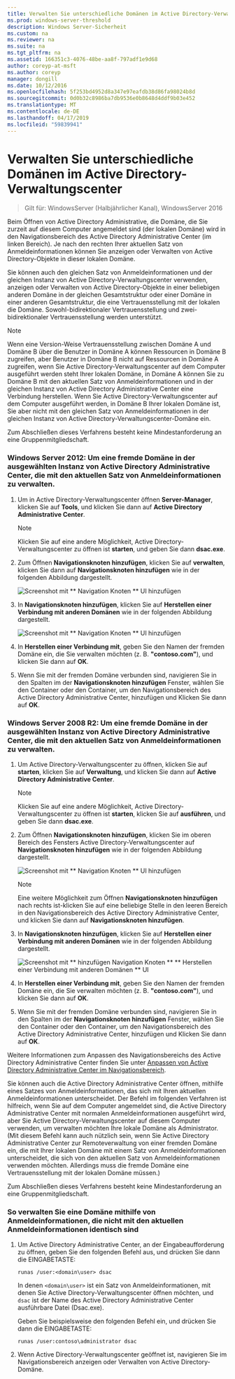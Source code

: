 ```yaml
---
title: Verwalten Sie unterschiedliche Domänen im Active Directory-Verwaltungscenter
ms.prod: windows-server-threshold
description: Windows Server-Sicherheit
ms.custom: na
ms.reviewer: na
ms.suite: na
ms.tgt_pltfrm: na
ms.assetid: 166351c3-4076-48be-aa8f-797adf1e9d68
author: coreyp-at-msft
ms.author: coreyp
manager: dongill
ms.date: 10/12/2016
ms.openlocfilehash: 5f253bd4952d8a347e97eafdb38d86fa98024b8d
ms.sourcegitcommit: 0d0b32c8986ba7db9536e0b8648d4ddf9b03e452
ms.translationtype: MT
ms.contentlocale: de-DE
ms.lasthandoff: 04/17/2019
ms.locfileid: "59839941"
---
```

# <a name="manage-different-domains-in-active-directory-administrative-center"></a>Verwalten Sie unterschiedliche Domänen im Active Directory-Verwaltungscenter

>Gilt für: WindowsServer (Halbjährlicher Kanal), WindowsServer 2016

  Beim Öffnen von Active Directory Administrative, die Domäne, die Sie zurzeit auf diesem Computer angemeldet sind \(der lokalen Domäne\) wird in den Navigationsbereich des Active Directory Administrative Center \(im linken Bereich\). Je nach den rechten Ihrer aktuellen Satz von Anmeldeinformationen können Sie anzeigen oder Verwalten von Active Directory-Objekte in dieser lokalen Domäne.

 Sie können auch den gleichen Satz von Anmeldeinformationen und der gleichen Instanz von Active Directory-Verwaltungscenter verwenden, anzeigen oder Verwalten von Active Directory-Objekte in einer beliebigen anderen Domäne in der gleichen Gesamtstruktur oder einer Domäne in einer anderen Gesamtstruktur, die eine Vertrauensstellung mit der lokalen die Domäne. Sowohl\-bidirektionaler Vertrauensstellung und zwei\-bidirektionaler Vertrauensstellung werden unterstützt.

> [!NOTE]
>  Wenn eine Version\-Weise Vertrauensstellung zwischen Domäne A und Domäne B über die Benutzer in Domäne A können Ressourcen in Domäne B zugreifen, aber Benutzer in Domäne B nicht auf Ressourcen in Domäne A zugreifen, wenn Sie Active Directory-Verwaltungscenter auf dem Computer ausgeführt werden steht Ihrer lokalen Domäne, in Domäne A können Sie zu Domäne B mit den aktuellen Satz von Anmeldeinformationen und in der gleichen Instanz von Active Directory Administrative Center eine Verbindung herstellen. Wenn Sie Active Directory-Verwaltungscenter auf dem Computer ausgeführt werden, in Domäne B Ihrer lokalen Domäne ist, Sie aber nicht mit den gleichen Satz von Anmeldeinformationen in der gleichen Instanz von Active Directory-Verwaltungscenter-Domäne ein.

 Zum Abschließen dieses Verfahrens besteht keine Mindestanforderung an eine Gruppenmitgliedschaft.

### <a name="windows-server-2012-to-manage-a-foreign-domain-in-the-selected-instance-of-active-directory-administrative-center-using-the-current-set-of-logon-credentials"></a>Windows Server 2012: Um eine fremde Domäne in der ausgewählten Instanz von Active Directory Administrative Center, die mit den aktuellen Satz von Anmeldeinformationen zu verwalten.

1.  Um in Active Directory-Verwaltungscenter öffnen **Server-Manager**, klicken Sie auf **Tools**, und klicken Sie dann auf **Active Directory Administrative Center**.

    > [!NOTE]
    >  Klicken Sie auf eine andere Möglichkeit, Active Directory-Verwaltungscenter zu öffnen ist **starten**, und geben Sie dann **dsac.exe**.

2.  Zum Öffnen **Navigationsknoten hinzufügen**, klicken Sie auf **verwalten**, klicken Sie dann auf **Navigationsknoten hinzufügen** wie in der folgenden Abbildung dargestellt.

     ![Screenshot mit ** Navigation Knoten ** UI hinzufügen](media/ADDS_ADACAddNavNode.gif)

3.  In **Navigationsknoten hinzufügen**, klicken Sie auf **Herstellen einer Verbindung mit anderen Domänen** wie in der folgenden Abbildung dargestellt.

     ![Screenshot mit ** Navigation Knoten ** UI hinzufügen](media/ADDS_ADACConnectToDomain.gif)

4.  In **Herstellen einer Verbindung mit**, geben Sie den Namen der fremden Domäne ein, die Sie verwalten möchten \(z. B. **"contoso.com"**\), und klicken Sie dann auf **OK**.

5.  Wenn Sie mit der fremden Domäne verbunden sind, navigieren Sie in den Spalten im der **Navigationsknoten hinzufügen** Fenster, wählen Sie den Container oder den Container, um den Navigationsbereich des Active Directory Administrative Center, hinzufügen und Klicken Sie dann auf **OK**.

### <a name="windows-server-2008-r2-to-manage-a-foreign-domain-in-the-selected-instance-of-active-directory-administrative-center-using-the-current-set-of-logon-credentials"></a>Windows Server 2008 R2: Um eine fremde Domäne in der ausgewählten Instanz von Active Directory Administrative Center, die mit den aktuellen Satz von Anmeldeinformationen zu verwalten.

1.  Um Active Directory-Verwaltungscenter zu öffnen, klicken Sie auf **starten**, klicken Sie auf **Verwaltung**, und klicken Sie dann auf **Active Directory Administrative Center**.

    > [!NOTE]
    >  Klicken Sie auf eine andere Möglichkeit, Active Directory-Verwaltungscenter zu öffnen ist **starten**, klicken Sie auf **ausführen**, und geben Sie dann **dsac.exe**.

2.  Zum Öffnen **Navigationsknoten hinzufügen**, klicken Sie im oberen Bereich des Fensters Active Directory-Verwaltungscenter auf **Navigationsknoten hinzufügen** wie in der folgenden Abbildung dargestellt.

     ![Screenshot mit ** Navigation Knoten ** UI hinzufügen](media/click_add_nav_nodes.gif)

    > [!NOTE]
    >  Eine weitere Möglichkeit zum Öffnen **Navigationsknoten hinzufügen** nach rechts ist\-klicken Sie auf eine beliebige Stelle in den leeren Bereich in den Navigationsbereich des Active Directory Administrative Center, und klicken Sie dann auf **Navigationsknoten hinzufügen**.

3.  In **Navigationsknoten hinzufügen**, klicken Sie auf **Herstellen einer Verbindung mit anderen Domänen** wie in der folgenden Abbildung dargestellt.

     ![Screenshot mit ** hinzufügen Navigation Knoten ** ** Herstellen einer Verbindung mit anderen Domänen ** UI](media/add_nav_nodes.gif)

4.  In **Herstellen einer Verbindung mit**, geben Sie den Namen der fremden Domäne ein, die Sie verwalten möchten \(z. B. **"contoso.com"**\), und klicken Sie dann auf **OK**.

5.  Wenn Sie mit der fremden Domäne verbunden sind, navigieren Sie in den Spalten im der **Navigationsknoten hinzufügen** Fenster, wählen Sie den Container oder den Container, um den Navigationsbereich des Active Directory Administrative Center, hinzufügen und Klicken Sie dann auf **OK**.

 Weitere Informationen zum Anpassen des Navigationsbereichs des Active Directory Administrative Center finden Sie unter [Anpassen von Active Directory Administrative Center im Navigationsbereich](customize-the-active-directory-administrative-center-navigation-pane.md).

 Sie können auch die Active Directory Administrative Center öffnen, mithilfe eines Satzes von Anmeldeinformationen, das sich mit Ihren aktuellen Anmeldeinformationen unterscheidet. Der Befehl im folgenden Verfahren ist hilfreich, wenn Sie auf dem Computer angemeldet sind, die Active Directory Administrative Center mit normalen Anmeldeinformationen ausgeführt wird, aber Sie Active Directory-Verwaltungscenter auf diesem Computer verwenden, um verwalten möchten Ihre lokale Domäne als Administrator. \(Mit diesem Befehl kann auch nützlich sein, wenn Sie Active Directory Administrative Center zur Remoteverwaltung von einer fremden Domäne ein, die mit Ihrer lokalen Domäne mit einem Satz von Anmeldeinformationen unterscheidet, die sich von den aktuellen Satz von Anmeldeinformationen verwenden möchten. Allerdings muss die fremde Domäne eine Vertrauensstellung mit der lokalen Domäne müssen.\)

 Zum Abschließen dieses Verfahrens besteht keine Mindestanforderung an eine Gruppenmitgliedschaft.

### <a name="to-manage-a-domain-using-logon-credentials-that-are-different-from-the-current-set-of-logon-credentials"></a>So verwalten Sie eine Domäne mithilfe von Anmeldeinformationen, die nicht mit den aktuellen Anmeldeinformationen identisch sind

1.  Um Active Directory Administrative Center, an der Eingabeaufforderung zu öffnen, geben Sie den folgenden Befehl aus, und drücken Sie dann die EINGABETASTE:

     `runas /user:<domain\user> dsac`

     In denen `<domain\user>` ist ein Satz von Anmeldeinformationen, mit denen Sie Active Directory-Verwaltungscenter öffnen möchten, und `dsac` ist der Name des Active Directory Administrative Center ausführbare Datei \(Dsac.exe\).

     Geben Sie beispielsweise den folgenden Befehl ein, und drücken Sie dann die EINGABETASTE:

     `runas /user:contoso\administrator dsac`

2.  Wenn Active Directory-Verwaltungscenter geöffnet ist, navigieren Sie im Navigationsbereich anzeigen oder Verwalten von Active Directory-Domäne.

  

